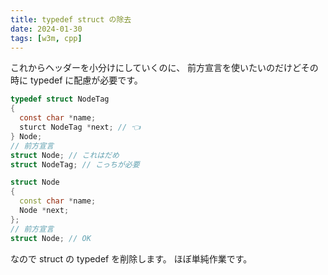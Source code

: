 ```yaml
---
title: typedef struct の除去
date: 2024-01-30
tags: [w3m, cpp]
---
```


これからヘッダーを小分けにしていくのに、
前方宣言を使いたいのだけどその時に typedef に配慮が必要です。

```c title="C の typedef struct"
typedef struct NodeTag
{
  const char *name;
  sturct NodeTag *next; // 👈  
} Node;
// 前方宣言
struct Node; // これはだめ
struct NodeTag; // こっちが必要
```

```cpp title="C++ はこれで OK"
struct Node
{
  const char *name;
  Node *next;
};
// 前方宣言
struct Node; // OK
```

なので struct の typedef を削除します。
ほぼ単純作業です。

